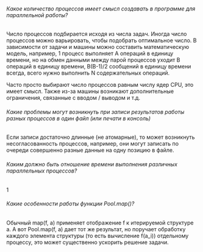###### Какое количество процессов имеет смысл создавать в программе для параллельной работы?
Число процессов подбирается исходя из числа задач. Иногда число процессов можно варьировать,
чтобы подобрать оптимальное число. В зависимости от задачи и машины можно составить математическую модель,
например, 1 процесс выполняет A операций в единицу времени, но на обмен данными между парой процессов уходит
B операций в единицу времени, B(B-1)/2 сообщений в единицу времени всегда, всего нужно выполнить N содержательных операций.

Часто просто выбирают число процессов равным числу ядер CPU, это имеет смысл. Также из-за машины возникают
дополнительные ограничения, связанные с вводом / выводом и т.д.

###### Какие проблемы могут возникнуть при записи результатов работы разных процессов в один файл (или печати в консоль)
Если записи достаточно длинные (не атомарные), то может возникнуть несогласованность процессов, например, они могут
записать по очереди совершенно разные данные на одну позицию в файле.

###### Каким должно быть отношение времени выполнения различных параллельных процессов?
1

###### Какие особенности работы функции Pool.map()?
Обычный map(f, a) применяет отображение f к итерируемой структуре a. А вот Pool.map(f, a) дает тот же результат,
но поручает обработку каждого элемента структуры (то есть вычисление f(a_i)) отдельному процессу,
это может существенно ускорить решение задачи.
